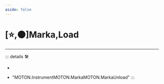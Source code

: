 ```yaml
---
aside: false
---
```

# [⭐,🟠]<labor>Marka</labor>,<motor>Load</motor>

---

<!-- =================================================== -->
<!-- =================================================== -->
<!-- =================================================== -->
<!-- =================================================== -->
<!-- =================================================== -->
::: details 🛠

-

- "MOTON.InstrumentMOTON.MarkaMOTON.MarkaUnload"
:::

